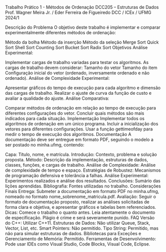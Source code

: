 Trabalho Prático 1 - Métodos de Ordenação
DCC205 – Estruturas de Dados
Prof. Wagner Meira Jr. / Eder Ferreira de Figueiredo
DCC / ICEx / UFMG
2024/1

Descrição do Problema
O objetivo deste trabalho é implementar e comparar experimentalmente diferentes métodos de ordenação:

Método da bolha
Método da inserção
Método da seleção
Merge Sort
Quick Sort
Shell Sort
Counting Sort
Bucket Sort
Radix Sort
Objetivos
Análise Experimental:

Implementar cargas de trabalho variadas para testar os algoritmos.
As cargas de trabalho devem considerar:
Tamanho do vetor
Tamanho do item
Configuração inicial do vetor (ordenado, inversamente ordenado e não ordenado).
Análise de Complexidade Experimental:

Apresentar gráficos do tempo de execução para cada algoritmo e dimensão das cargas de trabalho.
Realizar o ajuste de curva da função de custo e avaliar a qualidade do ajuste.
Análise Comparativa:

Comparar métodos de ordenação em relação ao tempo de execução para diferentes configurações do vetor.
Concluir quais métodos são mais indicados para cada situação.
Implementação
Implementar todos os algoritmos de ordenação em um único programa.
Incluir a inicialização dos vetores para diferentes configurações.
Usar a função gettimeofday para medir o tempo de execução dos algoritmos.
Documentação
A documentação deve ser entregue em formato PDF, seguindo o modelo a ser postado no minha.ufmg, contendo:

Capa: Título, nome, e matrícula.
Introdução: Contexto, problema e solução proposta.
Método: Descrição da implementação, estruturas de dados, classes, funções, e cargas de trabalho.
Análise de Complexidade: Análise de complexidade de tempo e espaço.
Estratégias de Robustez: Mecanismos de programação defensiva e tolerância a falhas.
Análise Experimental: Experimentos realizados e análise dos resultados.
Conclusões: Sumário das lições aprendidas.
Bibliografia: Fontes utilizadas no trabalho.
Considerações Finais
Entrega: Submeter a documentação em formato PDF no minha.ufmg, nomeado no formato nome_sobrenome_matricula.pdf.
Avaliação: Seguir o formato de documentação proposto, realizar as análises solicitadas de forma clara e objetiva, e apresentar gráficos e tabelas bem referenciados.
Dicas:
Comece o trabalho o quanto antes.
Leia atentamente o documento de especificação.
Plágio é crime e será severamente punido.
FAQ
Versão do C++: Utilizar C++11.
Estruturas de Dados: Não utilizar Queue, Stack, Vector, List, etc.
Smart Pointers: Não permitido.
Tipo String: Permitido, mas não para simular estruturas de dados.
Bibliotecas para Exceções e Gerenciamento de Memória: Permitido.
Ferramentas de Desenvolvimento: Pode usar IDEs como Visual Studio, Code Blocks, Visual Code, Eclipse.
